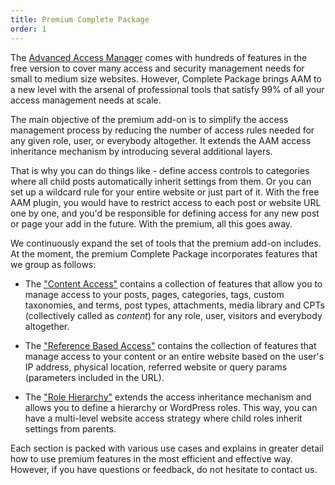 ```yaml
---
title: Premium Complete Package
order: 1
---
```


The [Advanced Access Manager](https://wordpress.org/plugins/advanced-access-manager/) comes with hundreds of features in the free version to cover many access and security management needs for small to medium size websites. However, Complete Package brings AAM to a new level with the arsenal of professional tools that satisfy 99% of all your access management needs at scale.

The main objective of the premium add-on is to simplify the access management process by reducing the number of access rules needed for any given role, user, or everybody altogether. It extends the AAM access inheritance mechanism by introducing several additional layers.

That is why you can do things like - define access controls to categories where all child posts automatically inherit settings from them. Or you can set up a wildcard rule for your entire website or just part of it. With the free AAM plugin, you would have to restrict access to each post or website URL one by one, and you'd be responsible for defining access for any new post or page your add in the future. With the premium, all this goes away.

We continuously expand the set of tools that the premium add-on includes. At the moment, the premium Complete Package incorporates features that we group as follows:

- The ["Content Access"](/plugin/premium-complete-package/content-access/) contains a collection of features that allow you to manage access to your posts, pages, categories, tags, custom taxonomies, and terms, post types, attachments, media library and CPTs (collectively called as _content_) for any role, user, visitors and everybody altogether.

- The ["Reference Based Access"](/plugin/premium-complete-package/reference-based-access/) contains the collection of features that manage access to your content or an entire website based on the user's IP address, physical location, referred website or query params (parameters included in the URL).

- The ["Role Hierarchy"](/plugin/premium-complete-package/role-hierarchy/) extends the access inheritance mechanism and allows you to define a hierarchy or WordPress roles. This way, you can have a multi-level website access strategy where child roles inherit settings from parents.

Each section is packed with various use cases and explains in greater detail how to use premium features in the most efficient and effective way. However, if you have questions or feedback, do not hesitate to contact us.